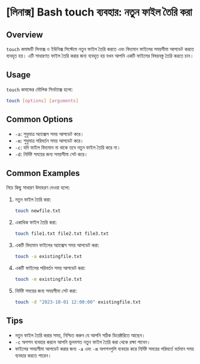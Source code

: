 # [লিনাক্স] Bash touch ব্যবহার: নতুন ফাইল তৈরি করা

## Overview
`touch` কমান্ডটি লিনাক্স ও ইউনিক্স সিস্টেমে নতুন ফাইল তৈরি করতে এবং বিদ্যমান ফাইলের সময়সীমা আপডেট করতে ব্যবহৃত হয়। এটি সাধারণত ফাইল তৈরি করার জন্য ব্যবহৃত হয় যখন আপনি একটি ফাইলের বিষয়বস্তু তৈরি করতে চান।

## Usage
`touch` কমান্ডের মৌলিক সিনট্যাক্স হলো:

```bash
touch [options] [arguments]
```

## Common Options
- `-a`: শুধুমাত্র অ্যাক্সেস সময় আপডেট করে।
- `-m`: শুধুমাত্র পরিবর্তন সময় আপডেট করে।
- `-c`: যদি ফাইল বিদ্যমান না থাকে তবে নতুন ফাইল তৈরি করে না।
- `-d`: নির্দিষ্ট সময়ের জন্য সময়সীমা সেট করে।

## Common Examples
নিচে কিছু সাধারণ উদাহরণ দেওয়া হলো:

1. নতুন ফাইল তৈরি করা:
   ```bash
   touch newfile.txt
   ```

2. একাধিক ফাইল তৈরি করা:
   ```bash
   touch file1.txt file2.txt file3.txt
   ```

3. একটি বিদ্যমান ফাইলের অ্যাক্সেস সময় আপডেট করা:
   ```bash
   touch -a existingfile.txt
   ```

4. একটি ফাইলের পরিবর্তন সময় আপডেট করা:
   ```bash
   touch -m existingfile.txt
   ```

5. নির্দিষ্ট সময়ের জন্য সময়সীমা সেট করা:
   ```bash
   touch -d "2023-10-01 12:00:00" existingfile.txt
   ```

## Tips
- নতুন ফাইল তৈরি করার সময়, নিশ্চিত করুন যে আপনি সঠিক ডিরেক্টরিতে আছেন।
- `-c` অপশন ব্যবহার করলে আপনি ভুলবশত নতুন ফাইল তৈরি করা থেকে রক্ষা পাবেন।
- ফাইলের সময়সীমা আপডেট করার জন্য `-a` এবং `-m` অপশনগুলি ব্যবহার করে নির্দিষ্ট সময়ের পরিবর্তে বর্তমান সময় ব্যবহার করতে পারেন।